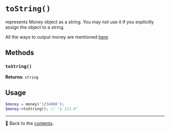 # `toString()`
represents Money object as a string.
You may not use it if you explicitly assign the object to a string.

All the ways to output money are mentioned [here](/docs/01_usage/output.md).

## Methods

### `toString()`
**Returns**: `string`

## Usage

```php
$money = money('1234000');
$money->toString(); // "$ 123.4"
```

---

📌 Back to the [contents](/docs/04_money/README.md).
